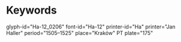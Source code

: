 # Keywords
glyph-id="Ha-12_0206"
font-id="Ha-12"
printer-id="Ha"
printer="Jan Haller"
period="1505–1525"
place="Kraków"
PT plate="175"
